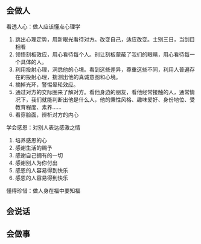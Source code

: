 ## 会做人

看透人心：做人应该懂点心理学

1. 跳出心理定势，用新眼光看待对方。改变自己，适应改变。士别三日，当刮目相看
2. 领悟刻板效应，用心看待每个人。别让刻板蒙蔽了我们的眼睛，用心看待每一个具体的人。
3. 利用投射心理，洞悉他的心境。看到这些差异，尊重这些不同，利用人普遍存在的投射心理，揣测出他的真诚意图和心境。
4. 摘掉光环，警惕晕轮效应。
5. 通过对方的交际圈来了解对方。看他身边的朋友，看他经常接触的人，通常情况下，我们就能判断出他是什么人，他的秉性风格、趣味爱好、身份地位、受教育程度、素养……
6. 看穿脸面，辨析对方的内心

学会感恩：对别人表达感激之情
1. 培养感恩的心
2. 感谢生活的赐予
3. 感谢自己拥有的一切
4. 感谢别人为你付出
5. 感恩的人容易得到快乐
6. 感恩的人容易得到快乐

懂得珍惜：做人身在福中要知福

## 会说话

## 会做事

